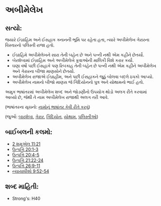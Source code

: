 # અબીમેલેખ

## સત્યો: 

જયારે ઈબ્રાહિમ અને ઈસહાક ક્નાનની ભૂમિ પર રહેતા હતા, ત્યારે અબીમેલેખ ગેરારના વિસ્તારનો પલિસ્તી રાજા હતો.

* ઈબ્રાહિમે અબીમેલેખને સારા તેની બહેન છે અને પત્ની નથી એમ કહીને છેતર્યો.
* બેરશેબામાં ઈબ્રાહિમ અને અબીમેલેખે કૂવાઓની માલિકી વિશે કરાર કર્યો.
* ઘણા વર્ષો પછી ઈસહાકે પણ રિબકાહ તેની બહેન છે પત્ની નથી એમ કહીને અબીમેલેખ અને ગેરારના બીજા માણસોને છેતર્યા.
* અબીમેલેખ રાજાએ ઈબ્રાહીમ, અને પછી ઈસહાકને જુઠું બોલવા બદલે ઠપકો આપ્યો.
* અબીમેલેખ નામનો બીજો માણસ જે ગિદિયોનનો પુત્ર અને યોથામનો ભાઈ હતો.

અમુક ભાષાંતરમાં અબીમેલેખ શબ્દ અને જોડણીનો ઉપયોગ થોડો અલગ રીતે કરવામાં આવ્યો છે, જેથી તે નામ અબીમેલેખ રાજાથી અલગ તરી આવે.

(ભાષાંતરના સૂચનો: [નામોનું ભાષાંતર કેવી રીતે કરવું](rc://gu/ta/man/translate/translate-names))

(જુઓં: [બારશેબા](../names/beersheba.md), [ગેરાર](../names/gerar.md), [ગિદિયોન](../names/gideon.md), [યોથામ](../names/jotham.md), [પલિસ્તીઓ](../names/philistines.md))

## બાઈબલની કલમો: 

* [2 શમુએલ 11:21](rc://gu/tn/help/2sa/11/21)
* [ઉત્પત્તિ 20:1-3](rc://gu/tn/help/gen/20/01)
* [ઉત્પત્તિ 20:4-5](rc://gu/tn/help/gen/20/04)
* [ઉત્પત્તિ 21:22-24](rc://gu/tn/help/gen/21/22)
* [ઉત્પત્તિ 26:9-11](rc://gu/tn/help/gen/26/09)
* [ન્યાયાધીશો 9:52-54](rc://gu/tn/help/jdg/09/52)

## શબ્દ માહિતી: 

* Strong's: H40
